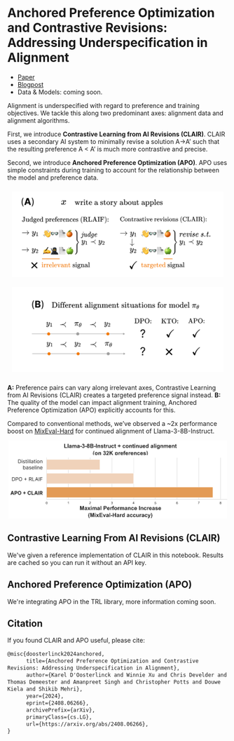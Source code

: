 # Anchored Preference Optimization and Contrastive Revisions: Addressing Underspecification in Alignment

- [Paper](https://arxiv.org/abs/2408.06266#) 
- [Blogpost](https://contextual.ai/addressing-underspecification-in-language-model-alignment)
- Data & Models: coming soon.

Alignment is underspecified with regard to preference and training objectives. We tackle this along two predominant axes: alignment data and alignment algorithms. 


First, we introduce **Contrastive Learning from AI Revisions (CLAIR)**. CLAIR uses a secondary AI system to minimally revise a solution A→A’ such that the resulting preference A < A’ is much more contrastive and precise.

Second, we introduce **Anchored Preference Optimization (APO)**. APO uses simple constraints during training to account for the relationship between the model and preference data.




<div style="display: flex; flex-wrap: wrap; justify-content: space-around; align-items: center;">
  <div style="flex: 1; margin: 10px; min-width: 300px;">
    <img src="./images/clair-github.png" alt="Contrastive Learning from AI Revisions" style="max-width: 100%; height: auto;">
  </div>
  
  <div style="flex: 1; margin: 10px; min-width: 300px;">
    <img src="./images/apo-github.png" alt="Anchored Preference Optimization" style="max-width: 100%; height: auto;">
  </div>
</div>

**A:** Preference pairs can vary along irrelevant axes, Contrastive Learning from AI Revisions (CLAIR) creates a targeted preference signal instead. 
**B:** The quality of the model can impact alignment training, Anchored Preference Optimization (APO) explicitly accounts for this.

Compared to conventional methods, we’ve observed a ~2x performance boost on [MixEval-Hard](https://mixeval.github.io) for continued alignment of Llama-3-8B-Instruct.

<div style="flex: 1; margin: 10px auto; min-width: 300px; max-width: 500px;">
    <img src="./images/performance-boost.png" alt="CLAIR and APO performance boost" style="max-width: 100%; height: auto;">
</div>

## Contrastive Learning From AI Revisions (CLAIR)
We've given a reference implementation of CLAIR in this notebook. Results are cached so you can run it without an API key.


## Anchored Preference Optimization (APO)
We're integrating APO in the TRL library, more information coming soon.

## Citation
If you found CLAIR and APO useful, please cite:

```
@misc{doosterlinck2024anchored,
      title={Anchored Preference Optimization and Contrastive Revisions: Addressing Underspecification in Alignment}, 
      author={Karel D'Oosterlinck and Winnie Xu and Chris Develder and Thomas Demeester and Amanpreet Singh and Christopher Potts and Douwe Kiela and Shikib Mehri},
      year={2024},
      eprint={2408.06266},
      archivePrefix={arXiv},
      primaryClass={cs.LG},
      url={https://arxiv.org/abs/2408.06266}, 
}
```
